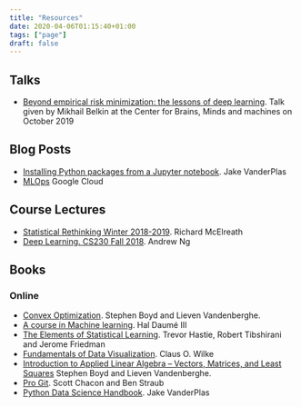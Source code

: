 ```yaml
---
title: "Resources"
date: 2020-04-06T01:15:40+01:00
tags: ["page"]
draft: false
---
```


## Talks

- [Beyond empirical risk minimization: the lessons of deep learning](
  https://youtu.be/JS-Bl36aVPs). Talk given by Mikhail Belkin at the Center for
  Brains, Minds and machines on October 2019

## Blog Posts

- [Installing Python packages from a Jupyter notebook](
  https://jakevdp.github.io/blog/2017/12/05/installing-python-packages-from-jupyter/).
  Jake VanderPlas
 - [MLOps](https://cloud.google.com/solutions/machine-learning/mlops-continuous-delivery-and-automation-pipelines-in-machine-learning) Google Cloud

## Course Lectures

- [Statistical Rethinking Winter 2018-2019](
  https://github.com/rmcelreath/statrethinking_winter2019). Richard McElreath
- [Deep Learning. CS230 Fall 2018](https://cs230.stanford.edu/lecture/). Andrew Ng

## Books

### Online

- [Convex Optimization](https://web.stanford.edu/~boyd/cvxbook/). Stephen Boyd
  and Lieven Vandenberghe.
- [A course in Machine learning](www.ciml.info). Hal Daumé III
- [The Elements of Statistical Learning](
  https://web.stanford.edu/~hastie/ElemStatLearn/). Trevor Hastie, Robert
  Tibshirani and Jerome Friedman
- [Fundamentals of Data Visualization](https://serialmentor.com/dataviz/). Claus
  O. Wilke
- [Introduction to Applied Linear Algebra – Vectors, Matrices, and Least Squares](
  https://web.stanford.edu/~boyd/vmls/) Stephen Boyd and Lieven Vandenberghe.
- [Pro Git](https://git-scm.com/book/en/v2). Scott Chacon and Ben Straub
- [Python Data Science Handbook](
  https://jakevdp.github.io/PythonDataScienceHandbook/). Jake VanderPlas
